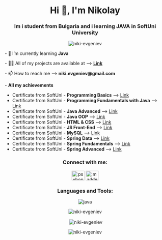 <h1 align="center">Hi 👋, I'm Nikolay</h1>
<h3 align="center">Im i student from Bulgaria and i learning JAVA in SoftUni University</h3>

<p align="center"> <img src="https://komarev.com/ghpvc/?username=niki-evgeniev&label=Profile%20views&color=orange&style=plastic" alt="niki-evgeniev" /> </p>

<p align="left">- 🌱 I’m currently learning <b>Java</b></p>

<p align="left">- 👨‍💻 All of my projects are available at --> <b><a href="https://github.com/niki-evgeniev?tab=repositories">Link</a></b></p>

<p align="left">- 📫 How to reach me --> <b>niki.evgeniev@gmail.com</b></p>

<p align="left">- <b> All my achievements</b></p>
<ul>
  <li>Certificate from SoftUni - <b>Programming Basics</b> --> <a target="_blank" href="https://softuni.bg/certificates/details/128155/9c0c6b4e">Link</a></li>
  <li>Certificate from SoftUni - <b>Programming Fundamentals with Java</b> -->  <a href="https://softuni.bg/certificates/details/138595/60595253">Link</a></li>
  <li>Certificate from SoftUni - <b>Java Advanced</b> -->  <a href="https://softuni.bg/certificates/details/145779/e8d33a9b">Link</a></li>
  <li>Certificate from SoftUni - <b>Java OOP</b> -->  <a href="https://softuni.bg/certificates/details/153068/888b0886">Link</a></li>
  <li>Certificate from SoftUni - <b>HTML & CSS</b> -->  <a href="https://softuni.bg/certificates/details/163190/7d681e91">Link</a></li>
  <li>Certificate from SoftUni - <b>JS Front-End</b> -->  <a href="https://softuni.bg/certificates/details/170797/b125e7d0">Link</a></li>
  <li>Certificate from SoftUni - <b>MySQL</b> -->  <a href="https://softuni.bg/certificates/details/172338/71996642">Link</a></li>
  <li>Certificate from SoftUni - <b>Spring Data</b> -->  <a href="https://softuni.bg/certificates/details/180607/9447e75e">Link</a></li>
  <li>Certificate from SoftUni - <b>Spring Fundamentals</b> -->  <a href="https://softuni.bg/certificates/details/191539/25abfe1c">Link</a></li>
  <li>Certificate from SoftUni - <b>Spring Advanced</b> -->  <a href="https://softuni.bg/certificates/details/197686/28b3ddc0">Link</a></li>
</ul>

<h3 align="center">Connect with me:</h3>
<p align="center">
<a href="https://fb.com/psyhopath" target="blank"><img align="center" src="https://raw.githubusercontent.com/rahuldkjain/github-profile-readme-generator/master/src/images/icons/Social/facebook.svg" alt="psyhopath" height="30" width="40" /></a>
<a href="https://instagram.com/maddeniggaz" target="blank"><img align="center" src="https://raw.githubusercontent.com/rahuldkjain/github-profile-readme-generator/master/src/images/icons/Social/instagram.svg" alt="maddeniggaz" height="30" width="40" /></a>
</p>

<h3 align="center">Languages and Tools:</h3>
<p align="center">
<p align="center"> <img src="https://skillicons.dev/icons?i=idea,java,regex,spring,mysql,maven,gradle,html,css,bootstrap,js,github" alt="java"/> </p>

<p align="center"><img align="center" src="https://github-readme-stats.vercel.app/api/top-langs?username=niki-evgeniev&show_icons=true&locale=en&layout=compact" alt="niki-evgeniev" /></p>
<p align="center">&nbsp;<img align="center" src="https://github-readme-stats.vercel.app/api?username=niki-evgeniev&show_icons=true&&count_private=true&cache_seconds=86400&theme=gotham" alt="niki-evgeniev" /></p> 
</p>



<p align="center"><img align="center" src="https://github-readme-streak-stats.herokuapp.com?user=niki-evgeniev&theme=dark&hide_border=true" alt="niki-evgeniev" /></p>

